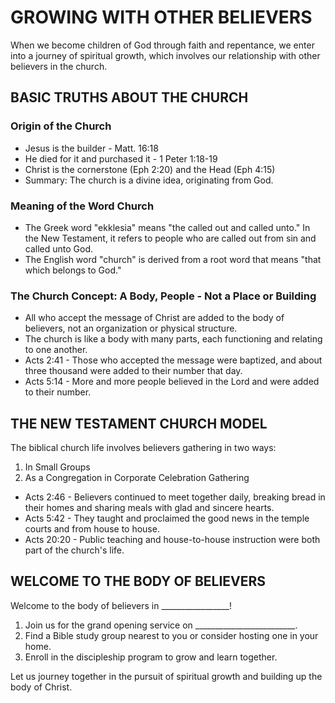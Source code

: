 # GROWING WITH OTHER BELIEVERS

When we become children of God through faith and repentance, we enter into a journey of spiritual growth, which involves our relationship with other believers in the church.

## BASIC TRUTHS ABOUT THE CHURCH

### Origin of the Church
- Jesus is the builder - Matt. 16:18
- He died for it and purchased it - 1 Peter 1:18-19
- Christ is the cornerstone (Eph 2:20) and the Head (Eph 4:15)
- Summary: The church is a divine idea, originating from God.

### Meaning of the Word Church
- The Greek word "ekklesia" means "the called out and called unto." In the New Testament, it refers to people who are called out from sin and called unto God.
- The English word "church" is derived from a root word that means "that which belongs to God."

### The Church Concept: A Body, People - Not a Place or Building
- All who accept the message of Christ are added to the body of believers, not an organization or physical structure.
- The church is like a body with many parts, each functioning and relating to one another.
- Acts 2:41 - Those who accepted the message were baptized, and about three thousand were added to their number that day.
- Acts 5:14 - More and more people believed in the Lord and were added to their number.

## THE NEW TESTAMENT CHURCH MODEL

The biblical church life involves believers gathering in two ways:

1. In Small Groups
2. As a Congregation in Corporate Celebration Gathering

- Acts 2:46 - Believers continued to meet together daily, breaking bread in their homes and sharing meals with glad and sincere hearts.
- Acts 5:42 - They taught and proclaimed the good news in the temple courts and from house to house.
- Acts 20:20 - Public teaching and house-to-house instruction were both part of the church's life.

## WELCOME TO THE BODY OF BELIEVERS

Welcome to the body of believers in _________________!

1. Join us for the grand opening service on _________________________.
2. Find a Bible study group nearest to you or consider hosting one in your home.
3. Enroll in the discipleship program to grow and learn together.

Let us journey together in the pursuit of spiritual growth and building up the body of Christ.


